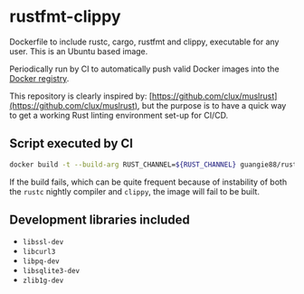 # rustfmt-clippy

Dockerfile to include rustc, cargo, rustfmt and clippy, executable for any user.
This is an Ubuntu based image.

Periodically run by CI to automatically push valid Docker images into the
[Docker registry](https://hub.docker.com/r/guangie88/rustfmt-clippy).

This repository is clearly inspired by:
[https://github.com/clux/muslrust](https://github.com/clux/muslrust), but
the purpose is to have a quick way to get a working Rust linting environment
set-up for CI/CD.

## Script executed by CI

```bash
docker build -t --build-arg RUST_CHANNEL=${RUST_CHANNEL} guangie88/rustfmt-clippy .
```

If the build fails, which can be quite frequent because of instability of
both the `rustc` nightly compiler and `clippy`, the image will fail to be
built.

## Development libraries included

* `libssl-dev`
* `libcurl3`
* `libpq-dev`
* `libsqlite3-dev`
* `zlib1g-dev`
